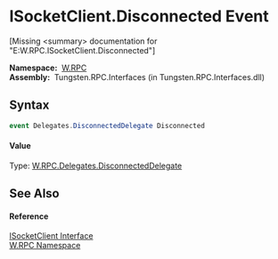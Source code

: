 ISocketClient.Disconnected Event
================================
  
[Missing &lt;summary> documentation for "E:W.RPC.ISocketClient.Disconnected"]


  **Namespace:**  [W.RPC][1]  
  **Assembly:**  Tungsten.RPC.Interfaces (in Tungsten.RPC.Interfaces.dll)

Syntax
------

```csharp
event Delegates.DisconnectedDelegate Disconnected
```

#### Value
Type: [W.RPC.Delegates.DisconnectedDelegate][2]

See Also
--------

#### Reference
[ISocketClient Interface][3]  
[W.RPC Namespace][1]  

[1]: ../README.md
[2]: ../Delegates_DisconnectedDelegate/README.md
[3]: README.md
[4]: ../../_icons/Help.png